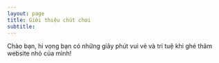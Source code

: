 ```yaml
---
layout: page
title: Giới thiệu chút chơi
subtitle: 
---
```


Chào bạn, hi vọng bạn có những giây phút vui vẻ và trí tuệ khi ghé thăm website nhỏ của mình!


